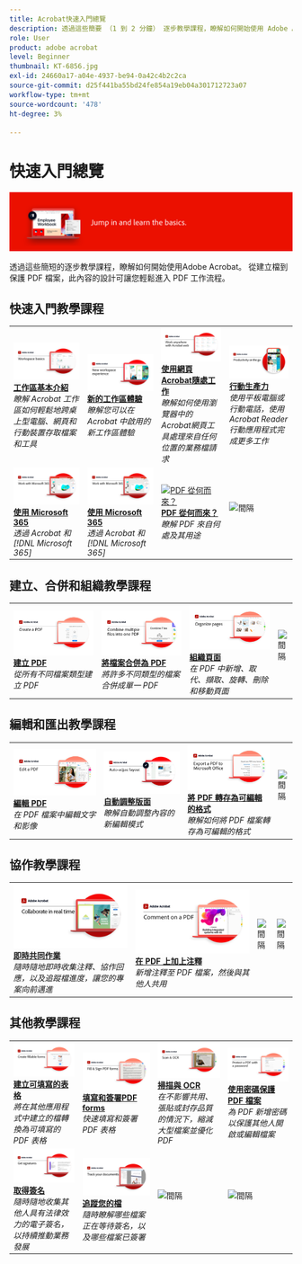 ```yaml
---
title: Acrobat快速入門總覽
description: 透過這些簡要 （1 到 2 分鐘） 逐步教學課程，瞭解如何開始使用 Adobe Acrobat
role: User
product: adobe acrobat
level: Beginner
thumbnail: KT-6856.jpg
exl-id: 24660a17-a04e-4937-be94-0a42c4b2c2ca
source-git-commit: d25f441ba55bd24fe854a19eb04a301712723a07
workflow-type: tm+mt
source-wordcount: '478'
ht-degree: 3%

---
```


# 快速入門總覽

![Acrobat快速入門影像](../assets/Hero-GettingStarted.png)

透過這些簡短的逐步教學課程，瞭解如何開始使用Adobe Acrobat。 從建立檔到保護 PDF 檔案，此內容的設計可讓您輕鬆進入 PDF 工作流程。

## 快速入門教學課程

<table style="table-layout:fixed">
<tr>
  <td>
    <a href="get-to-know-the-acrobat-dc-interface.md">
      <img alt="工作區基本介紹" src="../assets/Workspace_1280.png" />
    </a>
    <div>
    <a href="get-to-know-the-acrobat-dc-interface.md"><strong>工作區基本介紹</strong></a>
    </div>
    <em>瞭解 Acrobat 工作區如何輕鬆地跨桌上型電腦、網頁和行動裝置存取檔案和工具</em>
    <br>
  </td>
  <td>
    <a href="new-workspace.md">
      <img alt="新的工作區體驗" src="../assets/NewWorkspace.png" />
    </a>
    <div>
    <a href="new-workspace.md"><strong>新的工作區體驗</strong></a>
    </div>
    <em>瞭解您可以在 Acrobat 中啟用的新工作區體驗</em>
    <br>
  </td>
  <td>
    <a href="acrobatweb.md">
      <img alt="使用網頁Acrobat隨處工作" src="../assets/Acrobatweb_1280.png" />
    </a>
    <div>
    <a href="acrobatweb.md"><strong>使用網頁Acrobat隨處工作</strong></a>
    </div>
    <em>瞭解如何使用瀏覽器中的Acrobat網頁工具處理來自任何位置的業務檔請求</em>
    <br>
  </td>
  <td>
    <a href="productivity.md">
      <img alt="行動生產力" src="../assets/Productivity_1280.png" />
    </a>
    <div>
     <a href="productivity.md"><strong>行動生產力</strong></a>
    </div>
    <em>使用平板電腦或行動電話，使用 Acrobat Reader 行動應用程式完成更多工作</em>
    <br>
  </td>
</tr>
<tr>
    <td>
      <a href="../integrate/integrate-overview.md#microsoft">
        <img alt="使用 Microsoft 365" src="../assets/WorkMicrosoft365_1280.png" />
      </a>
      <div>
      <a href="../integrate/integrate-overview.md#microsoft"><strong>使用 Microsoft 365</strong></a>
      </div>
      <em>透過 Acrobat 和 [!DNL Microsoft 365]</em>
      <br>
    </td>
    <td>
      <a href="../integrate/integrate-overview.md#microsoft">
        <img alt="使用 Microsoft 365" src="../assets/WorkMicrosoft365_1280.png" />
      </a>
      <div>
      <a href="../integrate/integrate-overview.md#microsoft"><strong>使用 Microsoft 365</strong></a>
      </div>
      <em>透過 Acrobat 和 [!DNL Microsoft 365]</em>
      <br>
    </td>
    <td>
      <a href="where-do-pdfs-come-from.md">
        <img alt="PDF 從何而來？" src="../assets/WherePDFs.jpg" />
      </a>
      <div>
      <a href="where-do-pdfs-come-from.md"><strong>PDF 從何而來？</strong></a>
      </div>
      <em>瞭解 PDF 來自何處及其用途</em>
      <br>
    </td>
    <td>
    <img alt="間隔" src="../assets/Grayspacer.png" />
      <div>
      <br>
    </td>
  </tr>
  </table>

## 建立、合併和組織教學課程

<table style="table-layout:fixed">
  <tr>
    <td>
      <a href="create-pdf.md">
        <img alt="建立 PDF 檔案" src="../assets/Create.jpg" />
      </a>
      <div>
      <a href="create-pdf.md"><strong>建立 PDF</strong></a>
      </div>
      <em>從所有不同檔案類型建立 PDF</em>
      <br>
    </td>
    <td>
      <a href="combine-to-pdf.md">
        <img alt="將檔案合併為 PDF" src="../assets/Combine.jpg" />
      </a>
      <div>
      <a href="combine-to-pdf.md"><strong>將檔案合併為 PDF</strong></a>
      </div>
      <em>將許多不同類型的檔案合併成單一 PDF</em>
      <br>
    </td>
    <td>
      <a href="organize.md">
        <img alt="組織頁面" src="../assets/Organize.jpg" />
      </a>
      <div>
      <a href="organize.md"><strong>組織頁面</strong></a>
      </div>
      <em>在 PDF 中新增、取代、擷取、旋轉、刪除和移動頁面</em>
      <br>
    </td>
    <td>
    <img alt="間隔" src="../assets/Whitespacer.png" />
      <div>
      <br>
    </td>
  </tr>
  </table>

## 編輯和匯出教學課程

<table style="table-layout:fixed">
  <tr>
    <td>
      <a href="edit-pdf.md">
        <img alt="編輯 PDF" src="../assets/Edit.jpg" />
      </a>
      <div>
      <a href="edit-pdf.md"><strong>編輯 PDF</strong></a>
      </div>
      <em>在 PDF 檔案中編輯文字和影像</em>
      <br>
    </td>
    <td>
      <a href="auto-adjust-layout.md">
        <img alt="自動調整版面" src="../assets/Autoadjust.png" />
      </a>
      <div>
      <a href="auto-adjust-layout.md"><strong>自動調整版面</strong></a>
      </div>
      <em>瞭解自動調整內容的新編輯模式</em>
      <br>
    </td>
    <td>
      <a href="export-pdf.md">
        <img alt="將 PDF 轉存為可編輯的格式" src="../assets/Export.jpg" />
      </a>
      <div>
      <a href="export-pdf.md"><strong>將 PDF 轉存為可編輯的格式</strong></a>
      </div>
      <em>瞭解如何將 PDF 檔案轉存為可編輯的格式</em>
      <br>
    </td>
    <td>
    <img alt="間隔" src="../assets/Whitespacer.png" />
      <div>
      <br>
    </td>
  </tr>
  </table>

## 協作教學課程

<table style="table-layout:fixed">
  <tr>
    <td>
      <a href="collaborate.md">
        <img alt="即時共同作業" src="../assets/Collaborate_1280.png" />
      </a>
      <div>
      <a href="collaborate.md"><strong>即時共同作業</strong></a>
      </div>
      <em>隨時隨地即時收集注釋、協作回應，以及追蹤檔進度，讓您的專案向前邁進</em>
      <br>
    </td>
    <td>
      <a href="comment-on-pdf-files.md">
        <img alt="在 PDF 上加上注釋" src="../assets/Comment.jpg" />
      </a>
      <div>
      <a href="comment-on-pdf-files.md"><strong>在 PDF 上加上注釋</strong></a>
      </div>
      <em>新增注釋至 PDF 檔案，然後與其他人共用</em>
      <br>
    </td>
    <td>
    <img alt="間隔" src="../assets/Whitespacer.png" />
      <div>
      <br>
    </td>
    <td>
    <img alt="間隔" src="../assets/Whitespacer.png" />
      <div>
      <br>
    </td>
</tr>
</table>

## 其他教學課程

<table style="table-layout:fixed">
<tr>
  <td>
    <a href="create-fillable-forms.md">
      <img alt="建立可填寫的表格" src="../assets/Form_1280.png" />
    </a>
    <div>
    <a href="create-fillable-forms.md"><strong>建立可填寫的表格</strong></a>
    </div>
    <em>將在其他應用程式中建立的檔轉換為可填寫的 PDF 表格</em>
    <br>
  </td>
  <td>
    <a href="fill-and-sign.md">
      <img alt="填寫和簽署 PDF 表格" src="../assets/FillSign_1280.png" />
    </a>
    <div>
    <a href="fill-and-sign.md"><strong>填寫和簽署PDF forms</strong></a>
    </div>
    <em>快速填寫和簽署 PDF 表格</em>
    <br>
  </td>
  <td>
    <a href="scan-and-ocr.md">
      <img alt="掃描與 OCR" src="../assets/Scan.jpg" />
    </a>
    <div>
    <a href="scan-and-ocr.md"><strong>掃描與 OCR</strong></a>
    </div>
    <em>在不影響共用、張貼或封存品質的情況下，縮減大型檔案並優化 PDF</em>
    <br>
  </td>
  <td>
    <a href="password-protect.md">
      <img alt="使用密碼保護 PDF 檔案" src="../assets/Protect.jpg" />
    </a>
    <div>
    <a href="password-protect.md"><strong>使用密碼保護 PDF 檔案</strong></a>
    </div>
    <em>為 PDF 新增密碼以保護其他人開啟或編輯檔案</em>
    <br>
  </td>
</tr>
<tr>
  <td>
    <a href="signatures.md">
      <img alt="取得簽名" src="../assets/Signatures_1280.png" />
    </a>
    <div>
    <a href="signatures.md"><strong>取得簽名</strong></a>
    </div>
    <em>隨時隨地收集其他人具有法律效力的電子簽名，以持續推動業務發展</em>
    <br>
  </td>
  <td>
    <a href="track.md">
      <img alt="追蹤您的檔" src="../assets/Track_1280.png" />
    </a>
    <div>
    <a href="track.md"><strong>追蹤您的檔</strong></a>
    </div>
    <em>隨時瞭解哪些檔案正在等待簽名，以及哪些檔案已簽署</em>
    <br>
  </td>
  <td>
   <img alt="間隔" src="../assets/Whitespacer.png" />
    <div>
    <br>
  </td>
  <td>
   <img alt="間隔" src="../assets/Whitespacer.png" />
    <div>
    <br>
  </td>
</tr>
</table>
